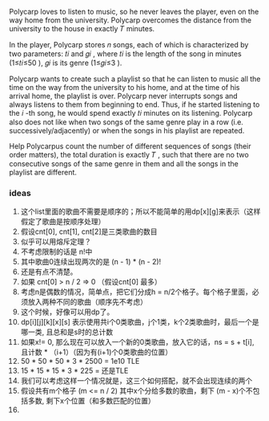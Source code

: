 Polycarp loves to listen to music, so he never leaves the player, even on the way home from the university. Polycarp overcomes the distance from the university to the house in exactly 𝑇
 minutes.

In the player, Polycarp stores 𝑛
 songs, each of which is characterized by two parameters: 𝑡𝑖
 and 𝑔𝑖
, where 𝑡𝑖
 is the length of the song in minutes (1≤𝑡𝑖≤50
), 𝑔𝑖
 is its genre (1≤𝑔𝑖≤3
).

Polycarp wants to create such a playlist so that he can listen to music all the time on the way from the university to his home, and at the time of his arrival home, the playlist is over. Polycarp never interrupts songs and always listens to them from beginning to end. Thus, if he started listening to the 𝑖
-th song, he would spend exactly 𝑡𝑖
 minutes on its listening. Polycarp also does not like when two songs of the same genre play in a row (i.e. successively/adjacently) or when the songs in his playlist are repeated.

Help Polycarpus count the number of different sequences of songs (their order matters), the total duration is exactly 𝑇
, such that there are no two consecutive songs of the same genre in them and all the songs in the playlist are different.

### ideas
1. 这个list里面的歌曲不需要是顺序的；所以不能简单的用dp[x][g]来表示（这样假定了歌曲是按顺序处理）
2. 假设cnt[0], cnt[1], cnt[2]是三类歌曲的数目
3. 似乎可以用熔斥定理？
4. 不考虑限制的话是 n!中
5. 其中歌曲0连续出现两次的是 (n - 1) * (n - 2)!
6. 还是有点不清楚。
7. 如果 cnt[0] > n / 2 => 0 （假设cnt[0] 最多）
8. 考虑n是偶数的情况，简单点，把它们分成h = n/2个格子。每个格子里面，必须放入两种不同的歌曲（顺序先不考虑）
9. 这个时候，好像可以用dp了。
10. dp[i][j][k][x][s] 表示使用共i个0类歌曲，j个1类，k个2类歌曲时，最后一个是哪一类, 且总和是s时的总计数
11. 如果x!= 0, 那么现在可以放入一个新的0类歌曲，放入它的话，ns = s + t[i], 且计数 * （i+1）（因为有(i+1)个0类歌曲的位置）
12. 50 * 50 * 50 * 3 * 2500 = 1e10 TLE
13. 15 * 15 * 15 * 3 * 225 = 还是TLE
14. 我们可以考虑这样一个情况就是，这三个如何搭配，就不会出现连续的两个
15. 假设共有m个格子 (m <= n / 2) 其中x个分给多数的歌曲，剩下 (m - x)个不包括多数, 剩下x个位置（和多数匹配的位置）
16. 